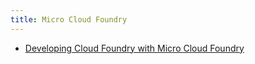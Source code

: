 ```yaml
---
title: Micro Cloud Foundry
---
```


* [Developing Cloud Foundry with Micro Cloud Foundry](developing_cf.html)
